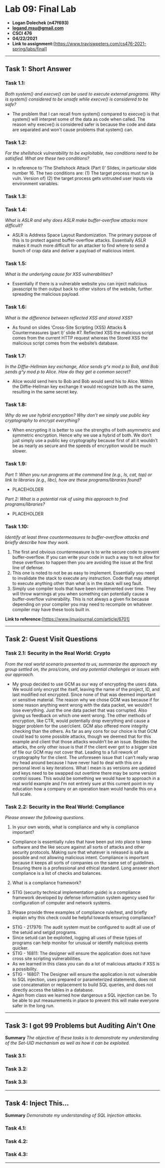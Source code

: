 # Lab 09: Final Lab
- **Logan Dolechek (n47f693)**
- **logand.msu@gmail.com**
- **CSCI 476**
- **04/22/2021**
- **Link to assignment:**[https://www.traviswpeters.com/cs476-2021-spring/labs/final]
---

## Task 1: Short Answer

### Task 1.1:

_Both system() and execve() can be used to execute external programs. Why is system() considered to be unsafe while execve() is considered to be safe?_

- The problem that I can recall from system() compared to execve() is that system() will interpret some of the data as code when called. The reason why execve() is considered safer is because the code and data are separated and won't cause problems that system() can.

### Task 1.2:

_For the shellshock vulnerability to be exploitable, two conditions need to be satisfied. What are these two conditions?_

- In reference to ‘The Shellshock Attack (Part I)’ Slides, in particular slide number 16. The two conditions are: (1) The target process must run (a vuln. Version of) (2) the target process gets untrusted user inputs via environment variables.

### Task 1.3:

### Task 1.4: 

_What is ASLR and why does ASLR make buffer-overflow attacks more difficult?_

- ASLR is Address Space Layout Randomization. The primary purpose of this is to protect against buffer-overflow attacks. Essentially ASLR makes it much more difficult for an attacker to find where to send a bunch of crap data and deliver a payload of malicious intent. 

### Task 1.5:

_What is the underlying cause for XSS vulnerabilities?_

- Essentially if there is a vulnerable website you can inject malicious javascript to then output back to other visitors of the website, further spreading the malicious payload.

### Task 1.6:

_What is the difference between reflected XSS and stored XSS?_

- As found on slides ‘Cross-Site Scripting (XSS) Attacks & Countermeasures (part I)’ slide #7. Reflected XSS the malicious script comes from the current HTTP request whereas the Stored XSS the malicious script comes from the website’s database.

### Task 1.7:

_In the Diffie-Hellman key exchange, Alice sends g^x mod p to Bob, and Bob sends g^y mod p to Alice. How do they get a common secret?_

- Alice would send hers to Bob and Bob would send his to Alice. Within the Diffie-Hellman key exchange it would recognize both as the same, resulting in the same secret key.

### Task 1.8:

_Why do we use hybrid encryption? Why don’t we simply use public key cryptography to encrypt everything?_

- When encrypting it is better to use the strengths of both asymmetric and symmetric encryption. Hence why we use a hybrid of both. We don’t just simply use a public key cryptography because first of all it wouldn’t be as nearly as secure and the speeds of encryption would be much slower. 

### Task 1.9:

_Part 1: When you run programs at the command line (e.g., ls, cat, top) or link to libraries (e.g., libc), how are these programs/libraries found?_

- PLACEHOLDER

_Part 2: What is a potential risk of using this approach to find programs/libraries?_

- PLACEHOLDER

### Task 1.10:

_Identify at least three countermeasures to buffer-overflow attacks and briefly describe how they work._

1. The first and obvious countermeasure is to write secure code to prevent buffer-overflow. If you can write your code in such a way to not allow for these overflows to happen then you are avoiding the issue at the first line of defense.
2. This one is noted to not be as easy to implement. Essentially you need to invalidate the stack to execute any instruction. Code that may attempt to execute anything other than what is in the stack will seg fault. 
3. Simply use compiler tools that have been implemented over time. They will throw warnings at you when something can potentially cause a buffer-overflow vulnerability. This is not always a given fix because depending on your compiler you may need to recompile on whatever compiler may have these tools built in.

**Link to reference:**[https://www.linuxjournal.com/article/6701]

---

## Task 2: Guest Visit Questions

### Task 2.1: Security in the Real World: Crypto

_From the real world scenario presented to us, summarize the approach my group settled on, the pros/cons, and any potential challenges or issues with our approach._

- My group decided to use GCM as our way of encrypting the users data. We would only encrypt the <data> itself, leaving the name of the project, ID, and last modified not encrypted. Since none of that was deemed important or sensitive material. The reason why we chose GCM was because if for some reason anything went wrong with the data packet, we wouldn’t lose everything. Just the one data packet that was corrupted. Also giving us feedback on which one went wrong. The other methods of encryption, like CTR, would potentially drop everything and cause a bigger problem for the user/client. GCM also offered more integrity checking than the others. As far as any cons for our choice is that GCM could lead to some possible attacks, though we deemed that for this example and client that those attacks wouldn’t be an issue. Besides the attacks, the only other issue is that if the client ever got to a bigger size of file our GCM may not cover that. Leading to a full rework of cryptography for the client. The unforeseen issue that I can’t really wrap my head around because I have never had to deal with this on a personal level is key iterations. What I mean is as versions are updated and keys need to be swapped out overtime there may be some version control issues. This would be something we would have to approach in a real world example and I’m not entirely sure at this current point in my education how a company or an operation team would handle this on a full scale.

### Task 2.2: Security in the Real World: Compliance

_Please answer the following questions._

1. In your own words, what is compliance and why is compliance important?
- Compliance is essentially rules that have been put into place to keep software and the like secure against all sorts of attacks and other security protocols. Making sure that whatever is released is safe as possible and not allowing malicious intent. Compliance is important because it keeps all sorts of companies on the same set of guidelines. Ensuring there is a professional and ethical standard. Long answer short compliance is a list of checks and balances.

2. What is a compliance framework?
- STIG (security technical implementation guide) is a compliance framework developed by defense information system agency used for configuration of computer and network systems.

3. Please provide three examples of compliance rule/test, and briefly explain why this check could be helpful towards ensuring compliance?
- STIG - 217976: The audit system must be configured to audit all use of the setuid and setgid programs.
- Since setuid can be exploited, logging all uses of these types of programs can help monitor for unusual or identify malicious events quicker.
- STIG - 16811: The designer will ensure the application does not have cross site scripting vulnerabilities.
- As we learned in this class you can do a lot of malicious attacks if XSS is a possibility.
- STIG - 16807: The Designer will ensure the application is not vulnerable to SQL injection, uses prepared or parameterized statements, does not use concatenation or replacement to build SQL queries, and does not directly access the tables in a database.
- Again from class we learned how dangerous a SQL injection can be. To be able to put measurements in place to prevent this will make everyone safer in the long run.

---

## Task 3: I got 99 Problems but Auditing Ain't One

**Summary**
_The objective of these tasks is to demonstrate my understanding of the Set-UID mechanism as well as how it can be exploited._

### Task 3.1:

### Task 3.2:

### Task 3.3:

---

## Task 4: Inject This...

**Summary**
_Demonstrate my understanding of SQL Injection attacks._

### Task 4.1:

### Task 4.2:

### Task 4.3:

---
